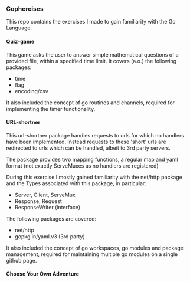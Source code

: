 ### Gophercises
This repo contains the exercises I made to gain familiarity with the Go Language.

#### Quiz-game
This game asks the user to answer simple mathematical questions of a provided file, 
within a specified time limit. It covers (a.o.) the following packages:
- time
- flag
- encoding/csv

It also included the concept of go routines and channels, 
required for implementing the timer functionality.

#### URL-shortner
This url-shortner package handles requests to urls for which no handlers have been implemented.
Instead requests to these 'short' urls are redirected to urls which can be handled, 
albeit to 3rd party servers.

The package provides two mapping functions, a regular map and yaml format (not exactly ServeMuxes as no handlers are registered) 

During this exercise I mostly gained familiarity with the net/http package and
the Types associated with this package, in particular:
- Server, Client, ServeMux
- Response, Request
- ResponseWriter (interface)

The following packages are covered:
- net/http
- gopkg.in/yaml.v3 (3rd party)

It also included the concept of go workspaces, go modules and package management, 
required for maintaining multiple go modules on a single github page.

#### Choose Your Own Adventure



